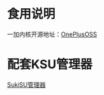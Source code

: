 # 食用说明
一加内核开源地址：[OnePlusOSS](https://github.com/OnePlusOSS/kernel_manifest)

# 配套KSU管理器
[SukiSU管理器](https://github.com/ShirkNeko/KernelSU/releases)
